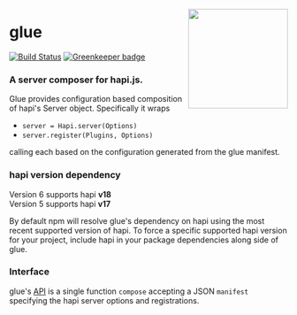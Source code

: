 <a href="http://hapijs.com"><img src="https://raw.githubusercontent.com/hapijs/assets/master/images/family.png" width="180px" align="right" /></a>

# glue

[![Build Status](https://travis-ci.org/hapijs/glue.svg)](https://travis-ci.org/hapijs/glue) [![Greenkeeper badge](https://badges.greenkeeper.io/hapijs/glue.svg)](https://greenkeeper.io/)

### A server composer for hapi.js.

Glue provides configuration based composition of hapi's Server object. Specifically it wraps

 * `server = Hapi.server(Options)`
 * `server.register(Plugins, Options)`

calling each based on the configuration generated from the glue manifest.

### hapi version dependency

Version 6 supports hapi **v18**   
Version 5 supports hapi **v17**

By default npm will resolve glue's dependency on hapi using the most recent supported version of hapi. To force a specific supported hapi version for your project, include hapi in your package dependencies along side of glue.

### Interface

glue's [API](API.md) is a single function `compose` accepting a JSON `manifest` specifying the hapi server options and registrations.
